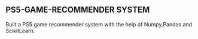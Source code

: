## PS5-GAME-RECOMMENDER SYSTEM

Built a PS5 game recommender system with the help of Numpy,Pandas and ScikitLearn. 
